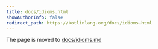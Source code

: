 ```yaml
---
title: docs/idioms.html
showAuthorInfo: false
redirect_path: https://kotlinlang.org/docs/idioms.html
---
```


The page is moved to [docs/idioms.md](docs/idioms.md)
